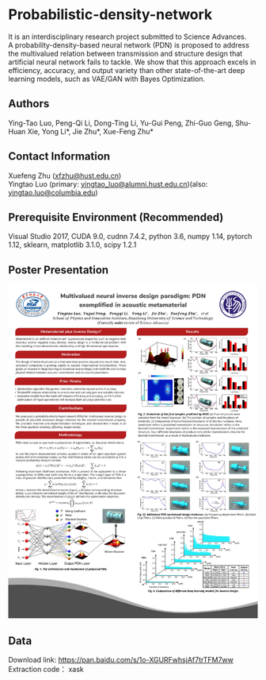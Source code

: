 # Probabilistic-density-network  
It is an interdisciplinary research project submitted to Science Advances.  
A probability-density-based neural network (PDN) is proposed to address the multivalued relation between transmission and structure design that artificial neural network fails to tackle.  We show that this approach excels in efficiency, accuracy, and output variety than other state-of-the-art deep learning models, such as VAE/GAN with Bayes Optimization.
## Authors
Ying-Tao Luo, Peng-Qi Li, Dong-Ting Li, Yu-Gui Peng, Zhi-Guo Geng, Shu-Huan Xie, Yong Li*, Jie Zhu*, Xue-Feng Zhu*
## Contact Information
Xuefeng Zhu (xfzhu@hust.edu.cn)  
Yingtao Luo (primary: yingtao_luo@alumni.hust.edu.cn)(also: yingtao.luo@columbia.edu)
## Prerequisite Environment (Recommended)
Visual Studio 2017, CUDA 9.0, cudnn 7.4.2, python 3.6, numpy 1.14, pytorch 1.12, sklearn, matplotlib 3.1.0, scipy 1.2.1
## Poster Presentation
![image](https://github.com/yingtaoluo/Probabilistic-density-network/blob/master/POSTER%20PDN.jpg)  
## Data  
Download link: https://pan.baidu.com/s/1o-XGURFwhsjAf7trTFM7ww  
Extraction code： xask
